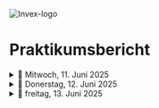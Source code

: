 ![Invex-logo](https://github.com/Hernri-Leo/Praktikum-Inovex/blob/main/assets/inovex-logo.png)
# Praktikumsbericht

<details>
<summary>📅 Mitwoch, 11. Juni 2025</summary>

| Uhrzeit     | Tätigkeit                          | Tools/Technologien     |
|-------------|------------------------------------|-------------------------|
| 09:00–09:30 | Zeigen der Räumlichkeiten          |X                        |
| 09:30–10:00 | vorstellung der Projekte           |  X                      |
| 10:00–10:30 | Einführung in GitHub               |GitHub                   |
| 10:30–11:00 | Projekt /microbit car              | Chrome                  |
| 11:00–11:30 | GitHub bericht schreiben           |  Chrome                 |
| 11:30–12:00 | GitHub + project microbit car      |  Chrome                 |
| 12:00–12:30 | project microbit car                |  Chrome                 |
| 12:30–13:00 | Mittagspause                        |  X                 |
| 13:00–13:30 | [Leuchtkäfer (Glowbug)](https://python-online.ch/index.php?inhalt_links=robotik/navigation.inc.php&inhalt_mitte=robotik/mb/crashCourse.inc.php), Phyton|  Chrome                 |
| 13:30–14:00 | Besprechng, git                        |  git                 |
| 14:00–14:30 | microbit, music, sound              |  Chrome                 |
| 14:30-15:00 | [coDrone EDU](https://www.robolink.com/products/codrone-edu?srsltid=AfmBOoqVzKBaiqzHtr97QH74Hc6IdETksyb8sRNh2ABE36DKIQ6SuObc)  |  Chrome |
| 15:00-15:30 | [coDrone EDU](https://www.robolink.com/products/codrone-edu?srsltid=AfmBOoqVzKBaiqzHtr97QH74Hc6IdETksyb8sRNh2ABE36DKIQ6SuObc)  |  Chrome |
| 15:30-16:00 | [coDrone EDU](https://www.robolink.com/products/codrone-edu?srsltid=AfmBOoqVzKBaiqzHtr97QH74Hc6IdETksyb8sRNh2ABE36DKIQ6SuObc)  |  Chrome |
| 16:00–16:30 | [coDrone EDU](https://www.robolink.com/products/codrone-edu?srsltid=AfmBOoqVzKBaiqzHtr97QH74Hc6IdETksyb8sRNh2ABE36DKIQ6SuObc)   |Chrome|
| 16:30–17:00 | Projekt /microbit car              | Chrome                  |
| 17:00–17:30 | Projekt /microbit car              | Chrome                  |
| 17:30–18:00 | Projekt /microbit car              | Chrome                  |

</details>



<details>
<summary>📅 Donerstag, 12. Juni 2025</summary>

| Uhrzeit     | Tätigkeit | Tools/Technologien |
|-------------|-----------|--------------------|
| 09:00–09:30 |Project: Wetter-API mit Pyton|Chrome|
| 09:30–10:00 |Einrichten von visual studio code|Visual Studio Code|
| 10:00–10:30 |Einrichten von Python|     Python               |
| 10:30–11:00 |Einrichten von Python|     Python               |
| 11:00–11:30 | Einrichten von Python|     Python               |
| 11:30–12:00 | Einrichten von Python|     Python               |
| 12:00–12:30 |Mittagspause                        |  X                 |
| 12:30–13:00 |Mittagspause                        |  X                 |
| 13:00–13:30 |Pro           |                    |
| 13:30–14:00 |Project: Wetter-API mit Pyton|Python|
| 14:00–14:30 |Project: Wetter-API mit Pyton|Python|
| 14:30–15:00 |Project: Wetter-API mit Pyton|Python|
| 15:00–15:30 |Projekt /microbit car|Python|
| 15:30–16:00 |Projekt /microbit car|Python|
| 16:00–16:30 |Projekt /microbit car|Python|
| 16:30–17:00 |Projekt /microbit car|Python|
| 17:00–17:30 |Projekt /microbit car|Python|
| 17:30–18:00 |Projekt /microbit car|Python|
| 18:00–18:30 |Projekt /microbit car|Python|

  
</details>







<details>
<summary>📅 freitag, 13. Juni 2025</summary>
</details>
